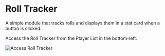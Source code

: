 # Roll Tracker
A simple module that tracks rolls and displays them in a stat card when a button is clicked.

Access the Roll Tracker from the Player List in the bottom-left.

![Access Roll Tracker](https://i.imgur.com/TdGtQic.png)